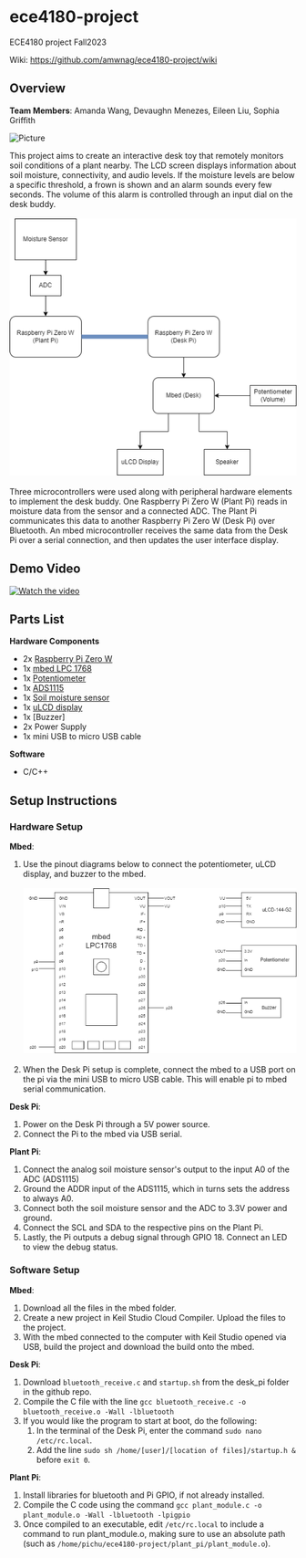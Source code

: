 # ece4180-project
ECE4180 project Fall2023

Wiki: https://github.com/amwnag/ece4180-project/wiki

## Overview
**Team Members**: Amanda Wang, Devaughn Menezes, Eileen Liu, Sophia Griffith

![Picture](https://github.com/amwnag/ece4180-project/assets/86573349/1ef2064d-2348-4ed4-bd84-321e0e9dcc0f)


This project aims to create an interactive desk toy that remotely monitors soil conditions of a plant nearby. The LCD screen displays information about soil moisture, connectivity, and audio levels. If the moisture levels are below a specific threshold, a frown is shown and an alarm sounds every few seconds. The volume of this alarm is controlled through an input dial on the desk buddy.
<br/><br/> 
![Project Control Flow](https://github.com/amwnag/ece4180-project/blob/desk/images/PlantBuddyOverview.drawio.png)
<br/><br/> 
Three microcontrollers were used along with peripheral hardware elements to implement the desk buddy. One Raspberry Pi Zero W (Plant Pi) reads in moisture data from the sensor and a connected ADC. The Plant Pi communicates this data to another Raspberry Pi Zero W (Desk Pi) over Bluetooth. An mbed microcontroller receives the same data from the Desk Pi over a serial connection, and then updates the user interface display.

## Demo Video

[![Watch the video](http://i3.ytimg.com/vi/UxZS1Tiq9u8/hqdefault.jpg)](https://www.youtube.com/watch?v=UxZS1Tiq9u8)


## Parts List

**Hardware Components**
* 2x [Raspberry Pi Zero W](https://www.raspberrypi.com/products/raspberry-pi-zero-w/)
* 1x [mbed LPC 1768](https://os.mbed.com/platforms/mbed-LPC1768/)
* 1x [Potentiometer](https://www.sparkfun.com/products/9806)
* 1x [ADS1115](https://github.com/ControlEverythingCommunity/ADS1115/tree/master)
* 1x [Soil moisture sensor](https://github.com/sparkfun/Soil_Moisture_Sensor)
* 1x [uLCD display](https://os.mbed.com/users/4180_1/notebook/ulcd-144-g2-128-by-128-color-lcd/)
* 1x [Buzzer]
* 2x Power Supply
* 1x mini USB to micro USB cable

**Software**
* C/C++

## Setup Instructions

### Hardware Setup
**Mbed**:
1. Use the pinout diagrams below to connect the potentiometer, uLCD display, and buzzer to the mbed.
<br/><br/> 
![mbed Plant Desk Buddy pinout](https://github.com/amwnag/ece4180-project/blob/desk/images/mbed_pinout.drawio.png)
<br/><br/> 
2. When the Desk Pi setup is complete, connect the mbed to a USB port on the pi via the mini USB to micro USB cable. This will enable pi to mbed serial communication.

**Desk Pi**:
1. Power on the Desk Pi through a 5V power source.
2. Connect the Pi to the mbed via USB serial.

**Plant Pi**:
1. Connect the analog soil moisture sensor's output to the input A0 of the ADC (ADS1115)
2. Ground the ADDR input of the ADS1115, which in turns sets the address to always A0.
3. Connect both the soil moisture sensor and the ADC to 3.3V power and ground.
4. Connect the SCL and SDA to the respective pins on the Plant Pi.
5. Lastly, the Pi outputs a debug signal through GPIO 18. Connect an LED to view the debug status.

### Software Setup
**Mbed**:
1. Download all the files in the mbed folder.
2. Create a new project in Keil Studio Cloud Compiler. Upload the files to the project.
3. With the mbed connected to the computer with Keil Studio opened via USB, build the project and download the build onto the mbed. 

**Desk Pi**:
1. Download `bluetooth_receive.c` and `startup.sh` from the desk_pi folder in the github repo.
2. Compile the C file with the line `gcc bluetooth_receive.c -o bluetooth_receive.o -Wall -lbluetooth`
3. If you would like the program to start at boot, do the following:
    1. In the terminal of the Desk Pi, enter the command `sudo nano /etc/rc.local`.
    2. Add the line `sudo sh /home/[user]/[location of files]/startup.h &` before `exit 0`.

**Plant Pi**:
1. Install libraries for bluetooth and Pi GPIO, if not already installed.
2. Compile the C code using the command `gcc plant_module.c -o plant_module.o -Wall -lbluetooth -lpigpio`
3. Once compiled to an executable, edit `/etc/rc.local` to include a command to run plant_module.o, making sure to use an absolute path (such as `/home/pichu/ece4180-project/plant_pi/plant_module.o`).



